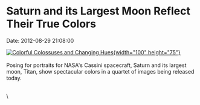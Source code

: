 Saturn and its Largest Moon Reflect Their True Colors
=====================================================

Date: 2012-08-29 21:08:00

[![Colorful Colossuses and Changing
Hues](http://www.jpl.nasa.gov/images/cassini/20120829/pia14922-th.jpg){width="100"
height="75"}](http://www.jpl.nasa.gov/news/news.cfm?release=2012-267&rn=news.xml&rst=3495)\
\
Posing for portraits for NASA\'s Cassini spacecraft, Saturn and its
largest moon, Titan, show spectacular colors in a quartet of images
being released today.

\
\
